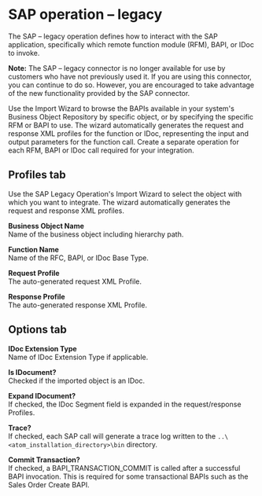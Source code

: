 # SAP operation – legacy 

<head>
  <meta name="guidename" content="Integration"/>
  <meta name="context" content="GUID-7d2c9738-a28c-486d-8a96-74ef9a421b64"/>
</head>


The SAP – legacy operation defines how to interact with the SAP application, specifically which remote function module \(RFM\), BAPI, or IDoc to invoke.

**Note:** The SAP – legacy connector is no longer available for use by customers who have not previously used it. If you are using this connector, you can continue to do so. However, you are encouraged to take advantage of the new functionality provided by the SAP connector.

Use the Import Wizard to browse the BAPIs available in your system's Business Object Repository by specific object, or by specifying the specific RFM or BAPI to use. The wizard automatically generates the request and response XML profiles for the function or IDoc, representing the input and output parameters for the function call. Create a separate operation for each RFM, BAPI or IDoc call required for your integration.

## Profiles tab 

Use the SAP Legacy Operation's Import Wizard to select the object with which you want to integrate. The wizard automatically generates the request and response XML profiles.

  
 

**Business Object Name**    
 Name of the business object including hierarchy path.

**Function Name**    
 Name of the RFC, BAPI, or IDoc Base Type.

**Request Profile**    
 The auto-generated request XML Profile.

**Response Profile**    
  The auto-generated response XML Profile.

## Options tab 

  
 

**IDoc Extension Type**    
  Name of IDoc Extension Type if applicable.

**Is IDocument?**    
  Checked if the imported object is an IDoc.

**Expand IDocument?**    
 If checked, the IDoc Segment field is expanded in the request/response Profiles.

**Trace?**    
 If checked, each SAP call will generate a trace log written to the `..\<atom_installation_directory>\bin` directory.

**Commit Transaction?**    
  If checked, a BAPI\_TRANSACTION\_COMMIT is called after a successful BAPI invocation. This is required for some transactional BAPIs such as the Sales Order Create BAPI.